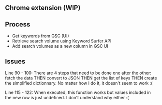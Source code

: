 ## Chrome extension (WIP)

## Process

- Get keywords from GSC (UI) 
- Retrieve search volume using Keyword Surfer API 
- Add search volumes as a new column in GSC UI 

## Issues 
Line 90 - 100: 
There are 4 steps that need to be done one after the other: fetch the data THEN convert to JSON THEN get the list of keys THEN create the simplified dictionnary. No matter how I do it, it doesn't seem to work :( 

Line 115 - 122: 
When executed, this function works but values included in the new row is just undefined. I don't understand why either :( 
